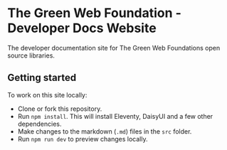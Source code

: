 # The Green Web Foundation - Developer Docs Website

The developer documentation site for The Green Web Foundations open source libraries.

## Getting started

To work on this site locally:

- Clone or fork this repository.
- Run `npm install`. This will install Eleventy, DaisyUI and a few other dependencies.
- Make changes to the markdown (`.md`) files in the `src` folder.
- Run `npm run dev` to preview changes locally.
